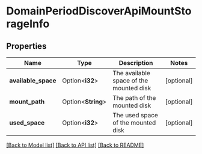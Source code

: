 # DomainPeriodDiscoverApiMountStorageInfo

## Properties

Name | Type | Description | Notes
------------ | ------------- | ------------- | -------------
**available_space** | Option<**i32**> | The available space of the mounted disk | [optional]
**mount_path** | Option<**String**> | The path of the mounted disk | [optional]
**used_space** | Option<**i32**> | The used space of the mounted disk | [optional]

[[Back to Model list]](../README.md#documentation-for-models) [[Back to API list]](../README.md#documentation-for-api-endpoints) [[Back to README]](../README.md)


